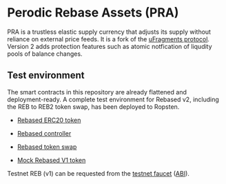 # Perodic Rebase Assets (PRA)

PRA is a trustless elastic supply currency that adjusts its supply without reliance on external price feeds. It is a fork of the [uFragments protocol](https://github.com/ampleforth/uFragments). Version 2 adds protection features such as atomic notfication of liqudity pools of balance changes.

## Test environment

The smart contracts in this repository are already flattened and deployment-ready. A complete test environment for Rebased v2, including the REB to REB2 token swap, has been deployed to Ropsten.

- [Rebased ERC20 token](https://ropsten.etherscan.io/address/0x9611E3336fb5c84e038a32F6Ad31A25c2D9D0820#code)
- [Rebased controller](https://ropsten.etherscan.io/address/0x86151400Ad10165a76fdc972cAFbc73f518E4C5D#code)
- [Rebased token swap](https://ropsten.etherscan.io/address/0x969f3129813738241E9103dbCc0f8837973CD005)

- [Mock Rebased V1 token](https://ropsten.etherscan.io/address/0xfF96067060626Ea33AF23Eb5b188aaA6763E88d6)

Testnet REB (v1) can be requested from the [testnet faucet](https://ropsten.etherscan.io/address/0xC84F2c6a2d49951681236abd1A05886b8FB6380D) ([ABI](abi/RebasedTestFaucet.abi)).

